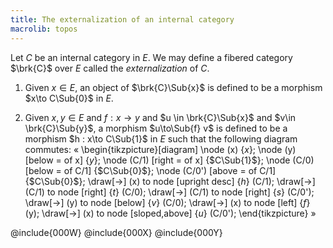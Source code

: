 ```yaml
---
title: The externalization of an internal category
macrolib: topos
---
```


Let $C$ be an internal category in $E$. We may define a fibered category $\brk{C}$ over $E$ called the *externalization* of $C$.

1. Given $x\in E$, an object of $\brk{C}\Sub{x}$ is defined to be a morphism $x\to C\Sub{0}$ in $E$.

2. Given $x,y\in E$ and $f:x\to y$ and $u \in \brk{C}\Sub{x}$ and $v\in
   \brk{C}\Sub{y}$, a morphism $u\to\Sub{f} v$ is defined to be a morphism $h :
   x\to C\Sub{1}$ in $E$ such that the following diagram commutes:
   «
   \begin{tikzpicture}[diagram]
   \node (x) {$x$};
   \node (y) [below = of x] {$y$};
   \node (C/1) [right = of x] {$C\Sub{1}$};
   \node (C/0) [below = of C/1] {$C\Sub{0}$};
   \node (C/0') [above = of C/1] {$C\Sub{0}$};
   \draw[->] (x) to node [upright desc] {$h$} (C/1);
   \draw[->] (C/1) to node [right] {$t$} (C/0);
   \draw[->] (C/1) to node [right] {$s$} (C/0');
   \draw[->] (y) to node [below] {$v$} (C/0);
   \draw[->] (x) to node [left] {$f$} (y);
   \draw[->] (x) to node [sloped,above] {$u$} (C/0');
   \end{tikzpicture}
   »

@include{000W}
@include{000X}
@include{000Y}

